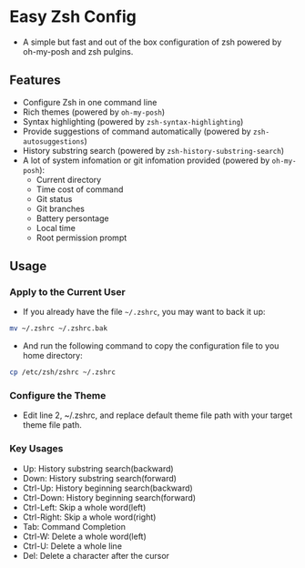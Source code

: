 # Easy Zsh Config

- A simple but fast and out of the box configuration of zsh powered by oh-my-posh and zsh pulgins.

## Features

- Configure Zsh in one command line
- Rich themes (powered by `oh-my-posh`)
- Syntax highlighting (powered by `zsh-syntax-highlighting`)
- Provide suggestions of command automatically (powered by `zsh-autosuggestions`)
- History substring search (powered by `zsh-history-substring-search`)
- A lot of system infomation or git infomation provided (powered by `oh-my-posh`):
  - Current directory
  - Time cost of command
  - Git status
  - Git branches
  - Battery persontage
  - Local time
  - Root permission prompt

## Usage

### Apply to the Current User

- If you already have the file `~/.zshrc`, you may want to back it up:

```zsh
mv ~/.zshrc ~/.zshrc.bak
```

- And run the following command to copy the configuration file to you home directory:

```zsh
cp /etc/zsh/zshrc ~/.zshrc
```

### Configure the Theme

- Edit line 2, ~/.zshrc, and replace default theme file path with your target theme file path.

### Key Usages

- Up:           History substring search(backward)
- Down:         History substring search(forward)
- Ctrl-Up:      History beginning search(backward)
- Ctrl-Down:    History beginning search(forward)
- Ctrl-Left:    Skip a whole word(left)
- Ctrl-Right:   Skip a whole word(right)
- Tab:          Command Completion
- Ctrl-W:       Delete a whole word(left)
- Ctrl-U:       Delete a whole line
- Del:          Delete a character after the cursor
